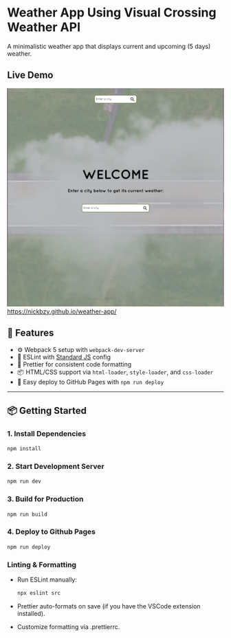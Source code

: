 # Weather App Using Visual Crossing Weather API

A minimalistic weather app that displays current and upcoming (5 days) weather.

## Live Demo
![Screenshot](./src/assets/img/demo-homepage.png)
https://nickbzy.github.io/weather-app/

## 🚀 Features

- ⚙️ Webpack 5 setup with `webpack-dev-server`
- 🧹 ESLint with [Standard JS](https://standardjs.com/) config
- 💅 Prettier for consistent code formatting
- 📦 HTML/CSS support via `html-loader`, `style-loader`, and `css-loader`
- 🚀 Easy deploy to GitHub Pages with `npm run deploy`

---

## 📦 Getting Started

### 1. Install Dependencies

```bash
npm install
```

### 2. Start Development Server

```bash
npm run dev
```

### 3. Build for Production

```bash
npm run build
```

### 4. Deploy to Github Pages

```bash
npm run deploy
```

### Linting & Formatting
- Run ESLint manually:
  ```bash
  npx eslint src
  ```
- Prettier auto-formats on save (if you have the VSCode extension installed).

- Customize formatting via .prettierrc.


